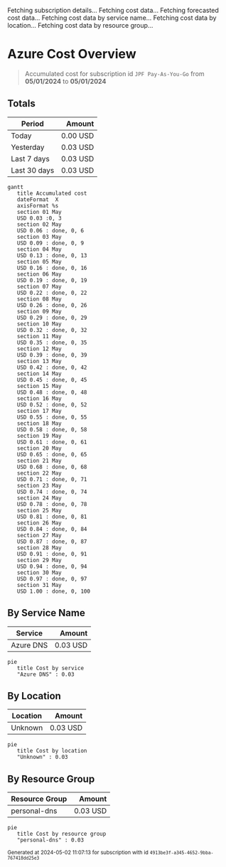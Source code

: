 Fetching subscription details...
Fetching cost data...
Fetching forecasted cost data...
Fetching cost data by service name...
Fetching cost data by location...
Fetching cost data by resource group...
# Azure Cost Overview

> Accumulated cost for subscription id `JPF Pay-As-You-Go` from **05/01/2024** to **05/01/2024**

## Totals

|Period|Amount|
|---|---:|
|Today|0.00 USD|
|Yesterday|0.03 USD|
|Last 7 days|0.03 USD|
|Last 30 days|0.03 USD|

```mermaid
gantt
   title Accumulated cost
   dateFormat  X
   axisFormat %s
   section 01 May
   USD 0.03 :0, 3
   section 02 May
   USD 0.06 : done, 0, 6
   section 03 May
   USD 0.09 : done, 0, 9
   section 04 May
   USD 0.13 : done, 0, 13
   section 05 May
   USD 0.16 : done, 0, 16
   section 06 May
   USD 0.19 : done, 0, 19
   section 07 May
   USD 0.22 : done, 0, 22
   section 08 May
   USD 0.26 : done, 0, 26
   section 09 May
   USD 0.29 : done, 0, 29
   section 10 May
   USD 0.32 : done, 0, 32
   section 11 May
   USD 0.35 : done, 0, 35
   section 12 May
   USD 0.39 : done, 0, 39
   section 13 May
   USD 0.42 : done, 0, 42
   section 14 May
   USD 0.45 : done, 0, 45
   section 15 May
   USD 0.48 : done, 0, 48
   section 16 May
   USD 0.52 : done, 0, 52
   section 17 May
   USD 0.55 : done, 0, 55
   section 18 May
   USD 0.58 : done, 0, 58
   section 19 May
   USD 0.61 : done, 0, 61
   section 20 May
   USD 0.65 : done, 0, 65
   section 21 May
   USD 0.68 : done, 0, 68
   section 22 May
   USD 0.71 : done, 0, 71
   section 23 May
   USD 0.74 : done, 0, 74
   section 24 May
   USD 0.78 : done, 0, 78
   section 25 May
   USD 0.81 : done, 0, 81
   section 26 May
   USD 0.84 : done, 0, 84
   section 27 May
   USD 0.87 : done, 0, 87
   section 28 May
   USD 0.91 : done, 0, 91
   section 29 May
   USD 0.94 : done, 0, 94
   section 30 May
   USD 0.97 : done, 0, 97
   section 31 May
   USD 1.00 : done, 0, 100
```

## By Service Name

|Service|Amount|
|---|---:|
|Azure DNS|0.03 USD|

```mermaid
pie
   title Cost by service
   "Azure DNS" : 0.03
```

## By Location

|Location|Amount|
|---|---:|
|Unknown|0.03 USD|

```mermaid
pie
   title Cost by location
   "Unknown" : 0.03
```

## By Resource Group

|Resource Group|Amount|
|---|---:|
|personal-dns|0.03 USD|

```mermaid
pie
   title Cost by resource group
   "personal-dns" : 0.03
```

<sup>Generated at 2024-05-02 11:07:13 for subscription with id `4913be3f-a345-4652-9bba-767418dd25e3`</sup>
